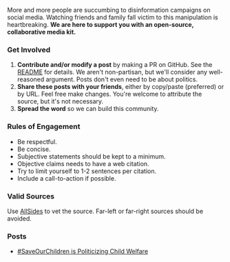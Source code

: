 More and more people are succumbing to disinformation campaigns on social media. Watching friends and family fall victim to this manipulation is heartbreaking. **We are here to support you with an open-source, collaborative media kit.**

### Get Involved
1. **Contribute and/or modify a post** by making a PR on GitHub. See the [README](https://github.com/OmniFact/omnifact_web) for details. We aren't non-partisan, but we'll consider any well-reasoned argument. Posts don't even need to be about politics.
2. **Share these posts with your friends**, either by copy/paste (preferred) or by URL. Feel free make changes. You're welcome to attribute the source, but it's not necessary.
3. **Spread the word** so we can build this community.

### Rules of Engagement
- Be respectful.
- Be concise.
- Subjective statements should be kept to a minimum.
- Objective claims needs to have a web citation.
- Try to limit yourself to 1-2 sentences per citation.
- Include a call-to-action if possible.

### Valid Sources

Use [AllSides](https://www.allsides.com/unbiased-balanced-news) to vet the source. Far-left or far-right sources should be avoided.

### Posts

- [#SaveOurChildren is Politicizing Child Welfare](/save-our-children-is-politicizing-child-welfare/)
